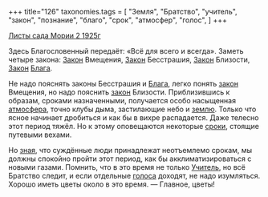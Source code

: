 +++
title="126"
taxonomies.tags = [
 "Земля",
 "Братство",
 "учитель",
 "закон",
 "познание",
 "благо",
 "срок",
 "атмосфер",
 "голос",
]
+++

[Листы сада Мории 2 1925г](/agni/1925)

Здесь Благословенный передаёт: «Всё для всего и всегда». Заметь четыре закона: [Закон](/tags/закон) Вмещения, [Закон](/tags/закон) Бесстрашия, [Закон](/tags/закон) Близости, [Закон](/tags/закон) [Блага](/tags/благо).   

Не надо пояснять законы Бесстрашия и [Блага](/tags/благо), легко понять [закон](/tags/закон) Вмещения, но надо пояснить [закон](/tags/закон) Близости. Приблизившись к образам, сроками назначенными, получается особо насыщенная [атмосфера](/tags/атмосфер), точно клубы дыма, застилающие небо и [землю](/tags/Земля). Только что ясное начинает дробиться и как бы в вихре распадается. Даже телесно этот период тяжёл. Но к этому оповещаются некоторые [сроки](/tags/срок), стоящие путевыми вехами.   

Но [зная](/tags/познание), что суждённые люди принадлежат неотъемлемо срокам, мы должны спокойно пройти этот период, как бы акклиматизироваться с новыми газами. Помнить, что в это время не только [Учитель](/tags/учитель), но всё Братство следит, и если отдельные [голоса](/tags/голос) доходят, не надо изумляться. Хорошо иметь цветы около в это время. — Главное, цветы!   

